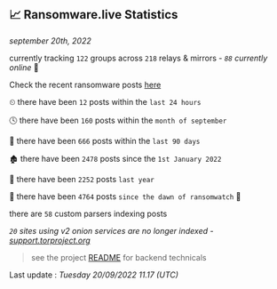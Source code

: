 
## 📈 Ransomware.live Statistics
_september 20th, 2022_

currently tracking `122` groups across `218` relays & mirrors - _`88` currently online_ 📡

Check the recent ransomware posts [here](https://www.ransomware.live/#/recentposts)


⏲ there have been `12` posts within the `last 24 hours`

🕓 there have been `160` posts within the `month of september`

📅 there have been `666` posts within the `last 90 days`

🏚 there have been `2478` posts since the `1st January 2022`

🚀 there have been `2252` posts `last year`

🦕 there have been `4764` posts `since the dawn of ransomwatch` 🐣

there are `58` custom parsers indexing posts

_`20` sites using v2 onion services are no longer indexed - [support.torproject.org](https://support.torproject.org/onionservices/v2-deprecation/)_

> see the project [README](https://github.com/jmousqueton/ransomwatch#readme) for backend technicals



Last update : _Tuesday 20/09/2022 11.17 (UTC)_

